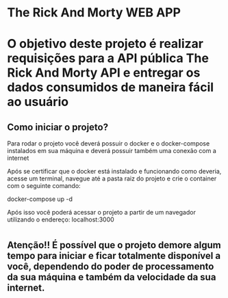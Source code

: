 # The Rick And Morty WEB APP
# O objetivo deste projeto é realizar requisições para a API pública The Rick And Morty API e entregar os dados consumidos de maneira fácil ao usuário

## Como iniciar o projeto?
Para rodar o projeto você deverá possuir o docker e o docker-compose instalados em sua máquina e deverá possuir também uma conexão com a internet

Após se certificar que o docker está instalado e funcionando como deveria, acesse um terminal, navegue até a pasta raiz do projeto e crie o container com o seguinte comando:

docker-compose up -d

Após isso você poderá acessar o projeto a partir de um navegador utilizando o endereço: localhost:3000
#
## Atenção!! É possível que o projeto demore algum tempo para iniciar e ficar totalmente disponível a você, dependendo do poder de processamento da sua máquina e também da velocidade da sua internet.